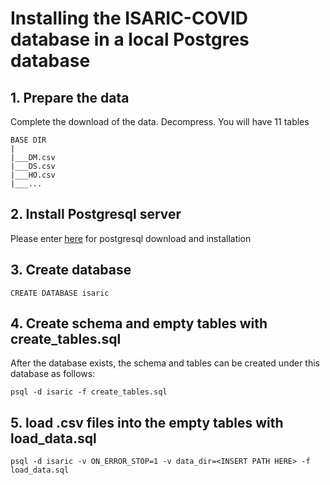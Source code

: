 # Installing the ISARIC-COVID database in a local Postgres database
## 1. Prepare the data
Complete the download of the data. Decompress. You will have 11 tables
```
BASE DIR
|
|___DM.csv
|___DS.csv
|___HO.csv
|___...
```

## 2. Install Postgresql server
Please enter [here](https://www.postgresql.org/download/) for postgresql download and installation

## 3. Create database

```
CREATE DATABASE isaric
```
## 4. Create schema and empty tables with create_tables.sql
After the database exists, the schema and tables can be created under this database as follows:
```
psql -d isaric -f create_tables.sql
```
## 5. load .csv files into the empty tables with load_data.sql
```
psql -d isaric -v ON_ERROR_STOP=1 -v data_dir=<INSERT PATH HERE> -f load_data.sql
```



